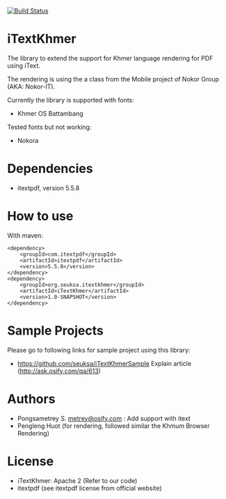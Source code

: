 [![Build Status](https://travis-ci.org/Seuksa/iTextKhmer.svg)](https://travis-ci.org/Seuksa/iTextKhmer)

# iTextKhmer
The library to extend the support for Khmer language rendering for PDF using iText.

The rendering is using the a class from the Mobile project of Nokor Group (AKA: Nokor-IT).

Currently the library is supported with fonts: 
- Khmer OS Battambang

Tested fonts but not working:
- Nokora

# Dependencies

- itextpdf, version 5.5.8

# How to use

With maven:

    <dependency>
		<groupId>com.itextpdf</groupId>
		<artifactId>itextpdf</artifactId>
		<version>5.5.8</version>
	</dependency>
	<dependency>
		<groupId>org.seuksa.itextkhmer</groupId>
		<artifactId>iTextKhmer</artifactId>
		<version>1.0-SNAPSHOT</version>
	</dependency>

# Sample Projects
Please go to following links for sample project using this library:
- https://github.com/seuksa/iTextKhmerSample
  Explain article (http://ask.osify.com/qa/613)

# Authors

- Pongsametrey S. <metrey@osify.com> : Add support with itext
- Pengleng Huot (for rendering, followed similar the Khmum Browser Rendering)

# License
- iTextKhmer: Apache 2 (Refer to our code)
- itextpdf (see itextpdf license from official website)
